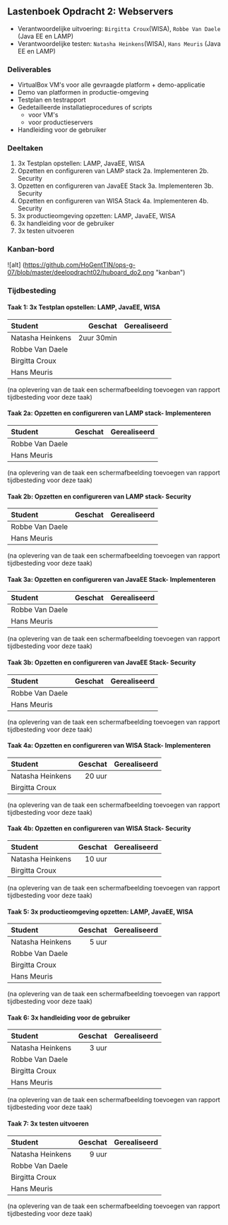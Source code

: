 ## Lastenboek Opdracht 2: Webservers

* Verantwoordelijke uitvoering: `Birgitta Croux`(WISA), `Robbe Van Daele` (Java EE en LAMP)
* Verantwoordelijke testen: `Natasha Heinkens`(WISA), `Hans Meuris` (Java EE en LAMP)

### Deliverables

* VirtualBox VM's voor alle gevraagde platform + demo-applicatie
* Demo van platformen in productie-omgeving
* Testplan en testrapport
* Gedetailleerde installatieprocedures of scripts
   * voor VM's
   * voor productieservers
* Handleiding voor de gebruiker

### Deeltaken

1. 3x Testplan opstellen: LAMP, JavaEE, WISA
2. Opzetten en configureren van LAMP stack
  2a. Implementeren
  2b. Security
3. Opzetten en configureren van JavaEE Stack
  3a. Implementeren
  3b. Security
4. Opzetten en configureren van WISA Stack
  4a. Implementeren
  4b. Security
5. 3x productieomgeving opzetten: LAMP, JavaEE, WISA
6. 3x handleiding voor de gebruiker
7. 3x testen uitvoeren

### Kanban-bord

![alt] (https://github.com/HoGentTIN/ops-g-07/blob/master/deelopdracht02/huboard_do2.png "kanban")

### Tijdbesteding

#### Taak 1: 3x Testplan opstellen: LAMP, JavaEE, WISA
| Student  | Geschat | Gerealiseerd |
| :---     |    ---: |         ---: |
| Natasha Heinkens |  2uur 30min              |              |
| Robbe Van Daele |               |              |
| Birgitta Croux |               |              |
| Hans Meuris |               |              |
(na oplevering van de taak een schermafbeelding toevoegen van rapport tijdbesteding voor deze taak)

#### Taak 2a: Opzetten en configureren van LAMP stack- Implementeren
| Student  | Geschat | Gerealiseerd |
| :---     |    ---: |         ---: |
| Robbe Van Daele |               |              |
| Hans Meuris |               |              |
(na oplevering van de taak een schermafbeelding toevoegen van rapport tijdbesteding voor deze taak)

#### Taak 2b: Opzetten en configureren van LAMP stack- Security
| Student  | Geschat | Gerealiseerd |
| :---     |    ---: |         ---: |
| Robbe Van Daele |               |              |
| Hans Meuris |               |              |
(na oplevering van de taak een schermafbeelding toevoegen van rapport tijdbesteding voor deze taak)

#### Taak 3a: Opzetten en configureren van JavaEE Stack- Implementeren
| Student  | Geschat | Gerealiseerd |
| :---     |    ---: |         ---: |
| Robbe Van Daele |               |              |
| Hans Meuris |               |              |
(na oplevering van de taak een schermafbeelding toevoegen van rapport tijdbesteding voor deze taak)

#### Taak 3b: Opzetten en configureren van JavaEE Stack- Security
| Student  | Geschat | Gerealiseerd |
| :---     |    ---: |         ---: |
| Robbe Van Daele |               |              |
| Hans Meuris |               |              |
(na oplevering van de taak een schermafbeelding toevoegen van rapport tijdbesteding voor deze taak)

#### Taak 4a: Opzetten en configureren van WISA Stack- Implementeren
| Student  | Geschat | Gerealiseerd |
| :---     |    ---: |         ---: |
| Natasha Heinkens |     20 uur           |              |
| Birgitta Croux |               |              |
(na oplevering van de taak een schermafbeelding toevoegen van rapport tijdbesteding voor deze taak)

#### Taak 4b: Opzetten en configureren van WISA Stack- Security
| Student  | Geschat | Gerealiseerd |
| :---     |    ---: |         ---: |
| Natasha Heinkens |      10 uur          |              |
| Birgitta Croux |               |              |
(na oplevering van de taak een schermafbeelding toevoegen van rapport tijdbesteding voor deze taak)

#### Taak 5: 3x productieomgeving opzetten: LAMP, JavaEE, WISA
| Student  | Geschat | Gerealiseerd |
| :---     |    ---: |         ---: |
| Natasha Heinkens |      5 uur          |              |
| Robbe Van Daele |               |              |
| Birgitta Croux |               |              |
| Hans Meuris |               |              |
(na oplevering van de taak een schermafbeelding toevoegen van rapport tijdbesteding voor deze taak)

#### Taak 6: 3x handleiding voor de gebruiker
| Student  | Geschat | Gerealiseerd |
| :---     |    ---: |         ---: |
| Natasha Heinkens |  3 uur              |              |
| Robbe Van Daele |               |              |
| Birgitta Croux |               |              |
| Hans Meuris |               |              |
(na oplevering van de taak een schermafbeelding toevoegen van rapport tijdbesteding voor deze taak)

#### Taak 7: 3x testen uitvoeren
| Student  | Geschat | Gerealiseerd |
| :---     |    ---: |         ---: |
| Natasha Heinkens |  9 uur              |              |
| Robbe Van Daele |               |              |
| Birgitta Croux |               |              |
| Hans Meuris |               |              |
(na oplevering van de taak een schermafbeelding toevoegen van rapport tijdbesteding voor deze taak)
